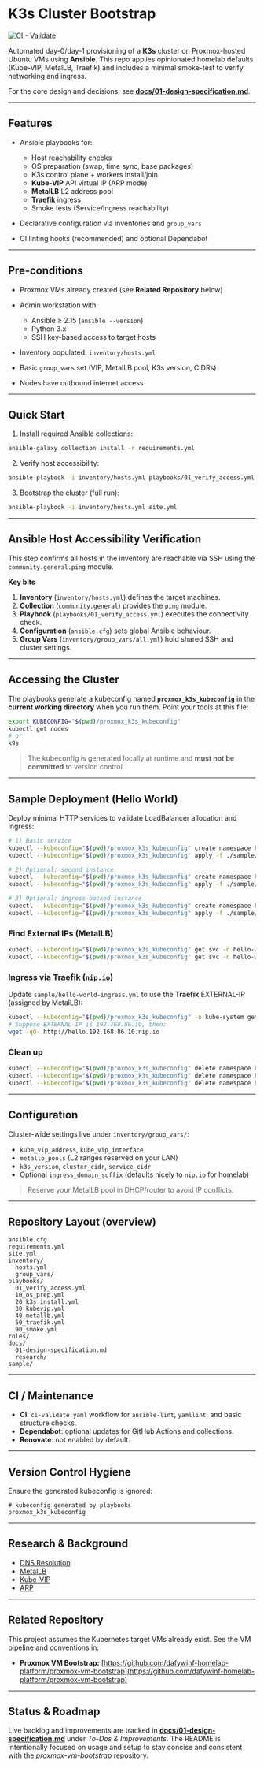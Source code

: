 # K3s Cluster Bootstrap

[![CI - Validate](https://github.com/dafywinf-homelab-platform/k3s-cluster-bootstrap/actions/workflows/ci-validate.yaml/badge.svg)](https://github.com/dafywinf-homelab-platform/k3s-cluster-bootstrap/actions/workflows/ci-validate.yaml)

Automated day-0/day-1 provisioning of a **K3s** cluster on Proxmox-hosted Ubuntu VMs using **Ansible**. This repo applies opinionated homelab defaults (Kube-VIP, MetalLB, Traefik) and includes a minimal smoke-test to verify networking and ingress.

For the core design and decisions, see **[docs/01-design-specification.md](docs/01-design-specification.md)**.

---

## Features

* Ansible playbooks for:

   * Host reachability checks
   * OS preparation (swap, time sync, base packages)
   * K3s control plane + workers install/join
   * **Kube-VIP** API virtual IP (ARP mode)
   * **MetalLB** L2 address pool
   * **Traefik** ingress
   * Smoke tests (Service/Ingress reachability)
* Declarative configuration via inventories and `group_vars`
* CI linting hooks (recommended) and optional Dependabot

---

## Pre-conditions

* Proxmox VMs already created (see **Related Repository** below)
* Admin workstation with:

   * Ansible ≥ 2.15 (`ansible --version`)
   * Python 3.x
   * SSH key-based access to target hosts
* Inventory populated: `inventory/hosts.yml`
* Basic `group_vars` set (VIP, MetalLB pool, K3s version, CIDRs)
* Nodes have outbound internet access

---

## Quick Start

1. Install required Ansible collections:

```bash
ansible-galaxy collection install -r requirements.yml
```

2. Verify host accessibility:

```bash
ansible-playbook -i inventory/hosts.yml playbooks/01_verify_access.yml
```

3. Bootstrap the cluster (full run):

```bash
ansible-playbook -i inventory/hosts.yml site.yml
```

---

## Ansible Host Accessibility Verification

This step confirms all hosts in the inventory are reachable via SSH using the `community.general.ping` module.

**Key bits**

1. **Inventory** (`inventory/hosts.yml`) defines the target machines.
2. **Collection** (`community.general`) provides the `ping` module.
3. **Playbook** (`playbooks/01_verify_access.yml`) executes the connectivity check.
4. **Configuration** (`ansible.cfg`) sets global Ansible behaviour.
5. **Group Vars** (`inventory/group_vars/all.yml`) hold shared SSH and cluster settings.

---

## Accessing the Cluster

The playbooks generate a kubeconfig named **`proxmox_k3s_kubeconfig`** in the **current working directory** when you run them. Point your tools at this file:

```bash
export KUBECONFIG="$(pwd)/proxmox_k3s_kubeconfig"
kubectl get nodes
# or
k9s
```

> The kubeconfig is generated locally at runtime and **must not be committed** to version control.

---

## Sample Deployment (Hello World)

Deploy minimal HTTP services to validate LoadBalancer allocation and Ingress:

```bash
# 1) Basic service
kubectl --kubeconfig="$(pwd)/proxmox_k3s_kubeconfig" create namespace hello-world
kubectl --kubeconfig="$(pwd)/proxmox_k3s_kubeconfig" apply -f ./sample/hello-world.yml -n hello-world

# 2) Optional: second instance
kubectl --kubeconfig="$(pwd)/proxmox_k3s_kubeconfig" create namespace hello-world-again
kubectl --kubeconfig="$(pwd)/proxmox_k3s_kubeconfig" apply -f ./sample/hello-world-again.yml -n hello-world-again

# 3) Optional: ingress-backed instance
kubectl --kubeconfig="$(pwd)/proxmox_k3s_kubeconfig" create namespace hello-world-ingress
kubectl --kubeconfig="$(pwd)/proxmox_k3s_kubeconfig" apply -f ./sample/hello-world-ingress.yml -n hello-world-ingress
```

### Find External IPs (MetalLB)

```bash
kubectl --kubeconfig="$(pwd)/proxmox_k3s_kubeconfig" get svc -n hello-world hello-world-service
kubectl --kubeconfig="$(pwd)/proxmox_k3s_kubeconfig" get svc -n hello-world-again hello-world-service
```

### Ingress via Traefik (`nip.io`)

Update `sample/hello-world-ingress.yml` to use the **Traefik** EXTERNAL-IP (assigned by MetalLB):

```bash
kubectl --kubeconfig="$(pwd)/proxmox_k3s_kubeconfig" -n kube-system get svc traefik
# Suppose EXTERNAL-IP is 192.168.86.10, then:
wget -qO- http://hello.192.168.86.10.nip.io
```

### Clean up

```bash
kubectl --kubeconfig="$(pwd)/proxmox_k3s_kubeconfig" delete namespace hello-world
kubectl --kubeconfig="$(pwd)/proxmox_k3s_kubeconfig" delete namespace hello-world-again
kubectl --kubeconfig="$(pwd)/proxmox_k3s_kubeconfig" delete namespace hello-world-ingress
```

---

## Configuration

Cluster-wide settings live under `inventory/group_vars/`:

* `kube_vip_address`, `kube_vip_interface`
* `metallb_pools` (L2 ranges reserved on your LAN)
* `k3s_version`, `cluster_cidr`, `service_cidr`
* Optional `ingress_domain_suffix` (defaults nicely to `nip.io` for homelab)

> Reserve your MetalLB pool in DHCP/router to avoid IP conflicts.

---

## Repository Layout (overview)

```
ansible.cfg
requirements.yml
site.yml
inventory/
  hosts.yml
  group_vars/
playbooks/
  01_verify_access.yml
  10_os_prep.yml
  20_k3s_install.yml
  30_kubevip.yml
  40_metallb.yml
  50_traefik.yml
  90_smoke.yml
roles/
docs/
  01-design-specification.md
  research/
sample/
```

---

## CI / Maintenance

* **CI**: `ci-validate.yaml` workflow for `ansible-lint`, `yamllint`, and basic structure checks.
* **Dependabot**: optional updates for GitHub Actions and collections.
* **Renovate**: not enabled by default.

---

## Version Control Hygiene

Ensure the generated kubeconfig is ignored:

```
# kubeconfig generated by playbooks
proxmox_k3s_kubeconfig
```

---

## Research & Background

* [DNS Resolution](docs/research/01-DNS.md)
* [MetalLB](docs/research/02-MetalLB.md)
* [Kube-VIP](docs/research/03-KubeVIP.md)
* [ARP](docs/research/04-ARP.md)

---

## Related Repository

This project assumes the Kubernetes target VMs already exist. See the VM pipeline and conventions in:

* **Proxmox VM Bootstrap:** [https://github.com/dafywinf-homelab-platform/proxmox-vm-bootstrap](https://github.com/dafywinf-homelab-platform/proxmox-vm-bootstrap)

---

## Status & Roadmap

Live backlog and improvements are tracked in **[docs/01-design-specification.md](docs/01-design-specification.md)** under *To-Dos & Improvements*. The README is intentionally focused on usage and setup to stay concise and consistent with the *proxmox-vm-bootstrap* repository.
